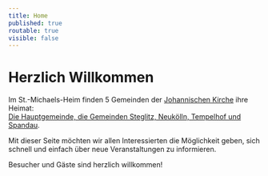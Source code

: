 ```yaml
---
title: Home
published: true
routable: true
visible: false
---
```


# Herzlich Willkommen
Im St.-Michaels-Heim finden 5 Gemeinden der  [Johannischen Kirche](https://www.johannische-kirche.org) ihre Heimat:  
[Die Hauptgemeinde, die Gemeinden Steglitz, Neukölln, Tempelhof und Spandau](https://www.johannische-kirche.org/de/06_gemeinden/02_berlin-smh-gemeinden/index.php).

Mit dieser Seite möchten wir allen Interessierten die Möglichkeit geben, sich schnell und einfach über neue Veranstaltungen zu informieren.  

Besucher und Gäste sind herzlich willkommen! 